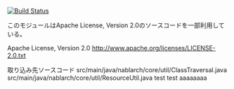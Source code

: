 [![Build Status](https://travis-ci.org/travis-nab/nablarch-core.svg?branch=develop)](https://travis-ci.org/travis-nab/nablarch-core)


   このモジュールはApache License, Version 2.0のソースコードを一部利用している。

   Apache License, Version 2.0
       http://www.apache.org/licenses/LICENSE-2.0.txt

   取り込み先ソースコード
     src/main/java/nablarch/core/util/ClassTraversal.java
     src/main/java/nablarch/core/util/ResourceUtil.java
test
test
aaaaaaaa
